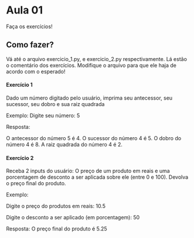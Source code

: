 # Aula 01
Faça os exercícios!

## Como fazer?

Vá até o arquivo exercicio_1.py, e exercicio_2.py respectivamente. Lá estão o comentário dos exercícios. Modifique o arquivo para que ele haja de acordo com o esperado!

#### Exercício 1

Dado um número digitado pelo usuário, imprima seu antecessor, seu sucessor, seu dobro e sua raiz quadrada

Exemplo:
Digite seu número: 5

Resposta:

O antecessor do número 5 é 4.
O sucessor do número 4 é 5.
O dobro do número 4 é 8.
A raiz quadrada do número 4 é 2.

#### Exercício 2

Receba 2 inputs do usuário: O preço de um produto em reais e uma porcentagem de desconto a ser aplicada sobre ele (entre 0 e 100). Devolva o preço final do produto.

Exemplo:

Digite o preço do produtos em reais: 10.5

Digite o desconto a ser aplicado (em porcentagem): 50


Resposta:
O preço final do produto é 5.25
